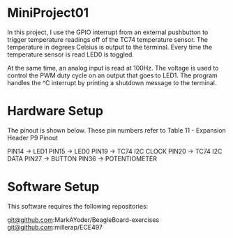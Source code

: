 MiniProject01
=======

In this project, I use the GPIO interrupt from an external pushbutton to trigger temperature 
readings off of the TC74 temperature sensor. The temperature in degrees Celsius is output to 
the terminal. Every time the temperature sensor is read LED0 is toggled.

At the same time, an analog input is read at 100Hz. The voltage is used to control the 
PWM duty cycle on an output that goes to LED1. The program handles the ^C interrupt by 
printing a shutdown message to the terminal.

Hardware Setup
=======

The pinout is shown below. These pin numbers refer to Table 11 - Expansion Header P9 Pinout

PIN14 -> LED1
PIN15 -> LED0
PIN19 -> TC74 I2C CLOCK
PIN20 -> TC74 I2C DATA
PIN27 -> BUTTON
PIN36 -> POTENTIOMETER

Software Setup
=======

This software requires the following repositories:

git@github.com:MarkAYoder/BeagleBoard-exercises
git@github.com:millerap/ECE497
